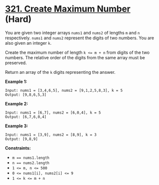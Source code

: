 # [321. Create Maximum Number][link] (Hard)

[link]: https://leetcode.com/problems/create-maximum-number/

You are given two integer arrays `nums1` and `nums2` of lengths `m` and `n` respectively. `nums1`
and `nums2` represent the digits of two numbers. You are also given an integer `k`.

Create the maximum number of length `k <= m + n` from digits of the two numbers. The relative order
of the digits from the same array must be preserved.

Return an array of the `k` digits representing the answer.

**Example 1:**

```
Input: nums1 = [3,4,6,5], nums2 = [9,1,2,5,8,3], k = 5
Output: [9,8,6,5,3]
```

**Example 2:**

```
Input: nums1 = [6,7], nums2 = [6,0,4], k = 5
Output: [6,7,6,0,4]
```

**Example 3:**

```
Input: nums1 = [3,9], nums2 = [8,9], k = 3
Output: [9,8,9]
```

**Constraints:**

- `m == nums1.length`
- `n == nums2.length`
- `1 <= m, n <= 500`
- `0 <= nums1[i], nums2[i] <= 9`
- `1 <= k <= m + n`

